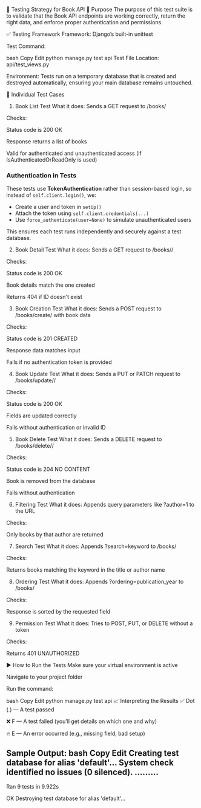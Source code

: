 🧪 Testing Strategy for Book API
🔧 Purpose
The purpose of this test suite is to validate that the Book API endpoints are working correctly, return the right data, and enforce proper authentication and permissions.

✅ Testing Framework
Framework: Django’s built-in unittest

Test Command:

bash
Copy
Edit
python manage.py test api
Test File Location:
api/test_views.py

Environment:
Tests run on a temporary database that is created and destroyed automatically, ensuring your main database remains untouched.

📂 Individual Test Cases
1. Book List Test
What it does: Sends a GET request to /books/

Checks:

Status code is 200 OK

Response returns a list of books

Valid for authenticated and unauthenticated access (if IsAuthenticatedOrReadOnly is used)

### Authentication in Tests

These tests use **TokenAuthentication** rather than session-based login, so instead of `self.client.login()`, we:

- Create a user and token in `setUp()`
- Attach the token using `self.client.credentials(...)`
- Use `force_authenticate(user=None)` to simulate unauthenticated users

This ensures each test runs independently and securely against a test database.


2. Book Detail Test
What it does: Sends a GET request to /books/<id>/

Checks:

Status code is 200 OK

Book details match the one created

Returns 404 if ID doesn't exist

3. Book Creation Test
What it does: Sends a POST request to /books/create/ with book data

Checks:

Status code is 201 CREATED

Response data matches input

Fails if no authentication token is provided

4. Book Update Test
What it does: Sends a PUT or PATCH request to /books/update/<id>/

Checks:

Status code is 200 OK

Fields are updated correctly

Fails without authentication or invalid ID

5. Book Delete Test
What it does: Sends a DELETE request to /books/delete/<id>/

Checks:

Status code is 204 NO CONTENT

Book is removed from the database

Fails without authentication

6. Filtering Test
What it does: Appends query parameters like ?author=1 to the URL

Checks:

Only books by that author are returned

7. Search Test
What it does: Appends ?search=keyword to /books/

Checks:

Returns books matching the keyword in the title or author name

8. Ordering Test
What it does: Appends ?ordering=publication_year to /books/

Checks:

Response is sorted by the requested field

9. Permission Test
What it does: Tries to POST, PUT, or DELETE without a token

Checks:

Returns 401 UNAUTHORIZED

▶️ How to Run the Tests
Make sure your virtual environment is active

Navigate to your project folder

Run the command:

bash
Copy
Edit
python manage.py test api
📈 Interpreting the Results
✅ Dot (.) — A test passed

❌ F — A test failed (you’ll get details on which one and why)

🔥 E — An error occurred (e.g., missing field, bad setup)

Sample Output:
bash
Copy
Edit
Creating test database for alias 'default'...
System check identified no issues (0 silenced).
.........
----------------------------------------------------------------------
Ran 9 tests in 9.922s

OK
Destroying test database for alias 'default'...